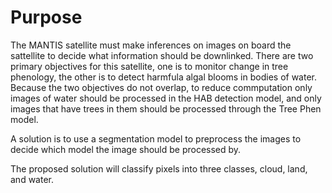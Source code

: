 # Purpose

The MANTIS satellite must make inferences on images on board the sattellite to decide what information should be downlinked. There are two primary objectives for this satellite, one is to monitor change in tree phenology, the other is to detect harmfula algal blooms in bodies of water. Because the two objectives do not overlap, to reduce commputation only images of water should be processed in the HAB detection model, and only images that have trees in them should be processed through the Tree Phen model. 

A solution is to use a segmentation model to preprocess the images to decide which model the image should be processed by. 

The proposed solution will classify pixels into three classes, cloud, land, and water.

